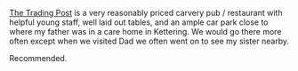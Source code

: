 [The Trading Post](https://www.tradingpostpub.co.uk/) is a very
reasonably priced carvery pub / restaurant with helpful young staff,
well laid out tables, and an ample car park close to where my father
was in a care home in Kettering. We would go there more often except when we visited
Dad we often went on to see my sister nearby.

Recommended.
